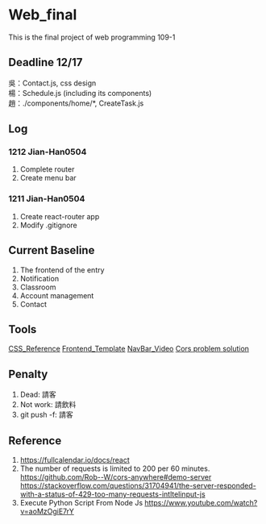 # Web_final
This is the final project of web programming 109-1

## Deadline 12/17

吳：Contact.js, css design  
楊：Schedule.js (including its components)  
趙：./components/home/*, CreateTask.js  

## Log
### 1212 Jian-Han0504
1. Complete router
2. Create menu bar

### 1211 Jian-Han0504
1. Create react-router app
2. Modify .gitignore

## Current Baseline

1. The frontend of the entry
2. Notification
3. Classroom
4. Account management
5. Contact

## Tools
[CSS_Reference](https://cssreference.io/)
[Frontend_Template](https://templated.co/)
[NavBar_Video](https://www.youtube.com/watch?v=CXa0f4-dWi4)
[Cors problem solution](https://stackoverflow.com/questions/43871637/no-access-control-allow-origin-header-is-present-on-the-requested-resource-whe)

## Penalty

1. Dead: 請客
2. Not work: 請飲料
3. git push -f: 請客

## Reference
1. https://fullcalendar.io/docs/react
2. The number of requests is limited to 200 per 60 minutes.  
   https://github.com/Rob--W/cors-anywhere#demo-server
   https://stackoverflow.com/questions/31704941/the-server-responded-with-a-status-of-429-too-many-requests-intltelinput-js
3. Execute Python Script From Node Js
   https://www.youtube.com/watch?v=aoMzOgiE7rY

